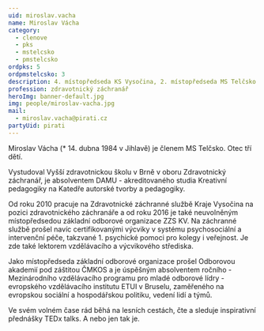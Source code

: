 ```yaml
---
uid: miroslav.vacha
name: Miroslav Vácha
category:
  - clenove
  - pks
  - mstelcsko
  - pmstelcsko
ordpks: 5
ordpmstelcsko: 3
description: 4. místopředseda KS Vysočina, 2. místopředseda MS Telčsko
profession: zdravotnický záchranář
heroImg: banner-default.jpg
img: people/miroslav-vacha.jpg
mail:
  - miroslav.vacha@pirati.cz
partyUid: pirati
---
```


Miroslav Vácha (* 14. dubna 1984 v Jihlavě) je členem MS Telčsko. Otec tří dětí.

Vystudoval Vyšší zdravotnickou školu v Brně v oboru Zdravotnický záchranář, je absolventem DAMU - akreditovaného studia Kreativní pedagogiky na Katedře autorské tvorby a pedagogiky.

Od roku 2010 pracuje na Zdravotnické záchranné službě Kraje Vysočina na pozici zdravotnického záchranáře a od roku 2016 je také neuvolněným místopředsedou základní odborové organizace ZZS KV. Na záchranné službě prošel navíc certifikovanými výcviky v systému psychosociální a intervenční péče, takzvané 1. psychické pomoci pro kolegy i veřejnost. Je zde také lektorem vzdělávacího a výcvikového střediska.

Jako místopředseda základní odborové organizace prošel Odborovou akademií pod záštitou ČMKOS a je úspěšným absolventem ročního - Mezinárodního vzdělávacího programu pro mladé odborové lídry - evropského vzdělávacího institutu ETUI v Bruselu, zaměřeného na evropskou sociální a hospodářskou politiku, vedení lidí a týmů.

Ve svém volném čase rád běhá na lesních cestách, čte a sleduje inspirativní přednášky TEDx talks. A nebo jen tak je.
